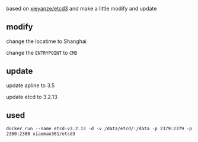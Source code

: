 based on [xieyanze/etcd3](https://hub.docker.com/r/xieyanze/etcd3/) and make a little modify and update

modify
---
change the locatime to Shanghai

change the `ENTRYPOINT` to `CMD`

update
---
update apline to 3.5

update etcd to 3.2.13

used
---
`docker run --name etcd-v3.2.13 -d -v /data/etcd/:/data -p 2379:2379 -p 2380:2380 xiaomao361/etcd3`

